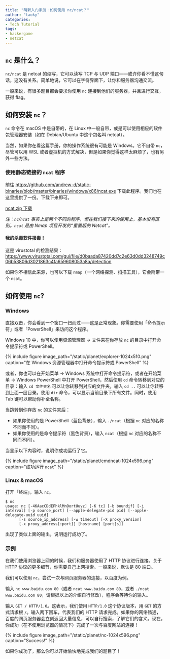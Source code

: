 ```yaml
---
title: "萌新入门手册：如何使用 nc/ncat？"
author: "taoky"
categories: 
- Tech Tutorial
tags: 
- hackergame
- netcat
---
```


## `nc` 是什么？

`nc/ncat` 是 netcat 的缩写，它可以读写 TCP 与 UDP 端口——或许你看不懂这句话，这没有关系。简单地说，它可以在字符界面下，让你和服务器沟通交流。

一般来说，有很多题目都会要求你使用 `nc` 连接到他们的服务器，并且进行交互，获得 flag。

## 如何安装 `nc`？

`nc` 命令在 macOS 中是自带的，在 Linux 中一般自带，或是可以使用相应的软件包管理器安装（如在 Debian/Ubuntu 中这个包名叫 netcat）。

当然，如果你在看这篇手册，你的操作系统很有可能是 Windows。它不自带 `nc`，尽管可以用 WSL 或者虚拟机的方式解决，但是如果你觉得这样太麻烦了，也有另外一些方法。

### 使用静态链接的 `ncat` 程序

前往 <https://github.com/andrew-d/static-binaries/blob/master/binaries/windows/x86/ncat.exe> 下载此程序。我们也在这里提供了一份。下载下来即可。

[ncat.zip 下载](https://planet.ustclug.org/wp-content/uploads/2019/09/ncat.zip)

*注：`nc`/`ncat` 事实上是两个不同的程序，但在我们接下来的使用上，基本没有区别。`ncat` 是由 Nmap 项目开发的“重置版的 Netcat”。*

#### 我的杀毒软件报毒！

这是 virustotal 的检测结果：<https://www.virustotal.com/gui/file/d0baada87420dd7c2e63d0dd3248749c06b53806d3021863c4fa659608053a8a/detection>

如果你不相信此来源，也可以下载 `nmap`（一个网络探测、扫描工具），它会附带一个 `ncat`。

## 如何使用 `nc`?

### Windows

直接双击，你会看到一个窗口一扫而过——这是正常现象。你需要使用「命令提示符」或者「PowerShell」来访问这个程序。

Windows 10 中，你可以使用资源管理器 -> 文件来在你存放 `nc` 的目录中打开命令提示符或 PowerShell。

{% include figure image_path="/static/planet/explorer-1024x510.png" caption="在 Windows 资源管理器中打开命令提示符或 PowerShell" %}

或者，你也可以在开始菜单 -> Windows 系统中打开命令提示符，或者在开始菜单 -> Windows PowerShell 中打开 PowerShell，然后使用 `cd` 命令转移到对应的目录：输入 `cd 文件夹名` 可以让你转移到对应的文件夹，输入 `cd ..` 可以让你转移到上面一层目录。使用 `dir` 命令，可以显示当前目录下所有文件。同时，使用 Tab 键可以帮助你补全名称。

当跳转到你存放 `nc` 的文件夹后：

- 如果你使用的是 PowerShell（蓝色背景），输入 `./ncat`（根据 `nc` 对应的名称不同而不同）。
- 如果你使用的是命令提示符（黑色背景），输入 `ncat`（根据 `nc` 对应的名称不同而不同）。

当显示以下内容时，说明你成功运行了它。

{% include figure image_path="/static/planet/cmdncat-1024x596.png" caption="成功运行 `ncat`" %}

### Linux & macOS

打开「终端」，输入 `nc`。

```
$ nc
usage: nc [-46AacCDdEFhklMnOortUuvz] [-K tc] [-b boundif] [-i interval] [-p source_port] [--apple-delegate-pid pid] [--apple-delegate-uuid uuid]
	  [-s source_ip_address] [-w timeout] [-X proxy_version]
	  [-x proxy_address[:port]] [hostname] [port[s]]
```

出现了类似上面的输出，说明运行成功了。

### 示例

在我们使用浏览器上网的时候，我们和服务器使用了 HTTP 协议进行连接。关于 HTTP 协议的更多细节，你需要自己上网搜索。一般来说，默认是 80 端口。

我们可以使用 `nc`，尝试一次与网页服务器的连接，以百度为例。

输入 `nc www.baidu.com 80`（或者 `ncat www.baidu.com 80`，或者 `./ncat www.baidu.com 80`，请根据以上的介绍自行修改），程序会等待你的输入。

输入 `GET / HTTP/1.0`。这表示，我们使用 `HTTP/1.0` 这个协议版本，用 `GET` 的方式请求根 `/`。输入两下回车，代表我们的 HTTP 请求完成。如果你的网络畅通，百度的网页服务器会立刻返回大量信息，可以自行搜索，了解它们的含义。现在，你成功（在不使用浏览器的情况下）完成了一次与百度网站的连接！

{% include figure image_path="/static/planet/nc-1024x596.png" caption="Success!" %}

如果你成功了，那么你可以开始愉快地完成我们的题目了！
